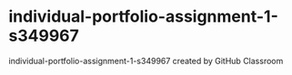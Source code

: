 # individual-portfolio-assignment-1-s349967
individual-portfolio-assignment-1-s349967 created by GitHub Classroom
